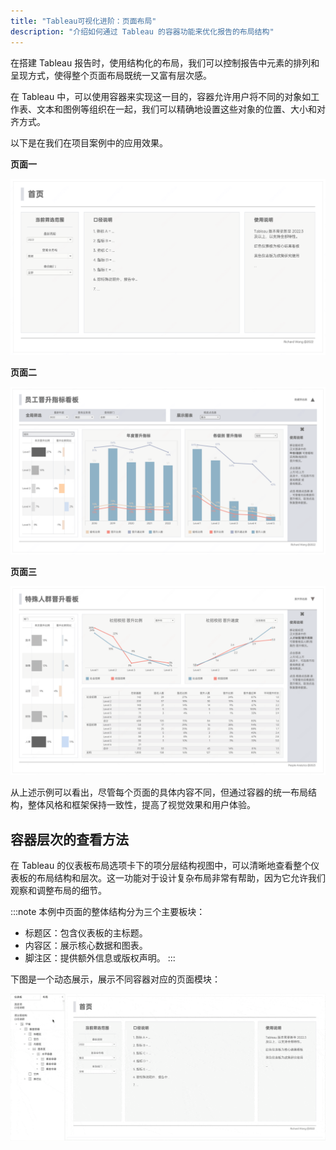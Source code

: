 ```yaml
---
title: "Tableau可视化进阶：页面布局"
description: "介绍如何通过 Tableau 的容器功能来优化报告的布局结构"
---
```


在搭建 Tableau 报告时，使用结构化的布局，我们可以控制报告中元素的排列和呈现方式，使得整个页面布局既统一又富有层次感。

在 Tableau 中，可以使用容器来实现这一目的，容器允许用户将不同的对象如工作表、文本和图例等组织在一起，我们可以精确地设置这些对象的位置、大小和对齐方式。

以下是在我们在项目案例中的应用效果。

**页面一**

![tableau_layout_1](../../../../assets/visualization/tableau_layout_1.png)

**页面二**

![tableau_layout_2](../../../../assets/visualization/tableau_layout_2.png)

**页面三**

![tableau_layout_3](../../../../assets/visualization/tableau_layout_3.png)

从上述示例可以看出，尽管每个页面的具体内容不同，但通过容器的统一布局结构，整体风格和框架保持一致性，提高了视觉效果和用户体验。

## 容器层次的查看方法

在 Tableau 的仪表板布局选项卡下的项分层结构视图中，可以清晰地查看整个仪表板的布局结构和层次。这一功能对于设计复杂布局非常有帮助，因为它允许我们观察和调整布局的细节。

:::note
本例中页面的整体结构分为三个主要板块：

- 标题区：包含仪表板的主标题。
- 内容区：展示核心数据和图表。
- 脚注区：提供额外信息或版权声明。
:::

下图是一个动态展示，展示不同容器对应的页面模块：

![tableau_layout_4](../../../../assets/visualization/tableau_layout_4.gif)

